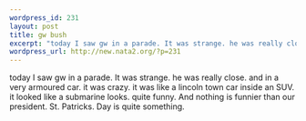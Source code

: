 ```yaml
--- 
wordpress_id: 231
layout: post
title: gw bush
excerpt: "today I saw gw in a parade. It was strange. he was really close. and in a very armoured car. it was crazy. it was like a lincoln town car inside an SUV. it looked like a submarine looks. quite funny. And nothing is funnier than our president. St. Patricks. Day is quite something. "
wordpress_url: http://new.nata2.org/?p=231
---
```

today I saw gw in a parade. It was strange. he was really close. and in a very armoured car. it was crazy. it was like a lincoln town car inside an SUV. it looked like a submarine looks. quite funny. And nothing is funnier than our president. St. Patricks. Day is quite something. 
